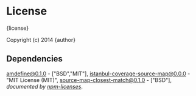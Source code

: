 # License

{license}

Copyright (c) 2014 {author}

## Dependencies
[amdefine@0.1.0](&quot;https://github.com/jrburke/amdefine&quot;) - [&quot;BSD&quot;,&quot;MIT&quot;], [istanbul-coverage-source-map@0.0.0](&quot;https://github.com/Cellarise/istanbul-coverage-source-map&quot;) - &quot;MIT License (MIT)&quot;, [source-map-closest-match@0.1.0](&quot;https://github.com/Cellarise/source-map-closest-match&quot;) - [&quot;BSD&quot;], 
*documented by [npm-licenses](http://github.com/AceMetrix/npm-license.git)*.